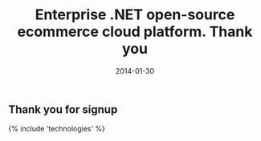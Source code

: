 ﻿---
title: Enterprise .NET open-source ecommerce cloud platform. Thank you
description: Enterprise .NET open-source ecommerce cloud platform. Thank you
date: 2014-01-30
permalink: thank-you-news-signup
tags : 
- thank-you
- commerce
---
<article class="main" role="main">
	<div class="features">
		<div class="responsive">
			<h1 class="head-title">Thank you for signup</h1>
		</div>
	</div>
	{% include 'technologies' %}
</article>
